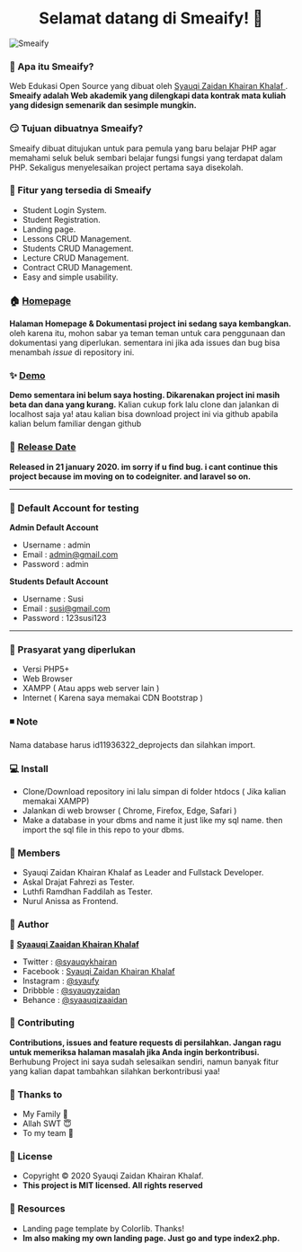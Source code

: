 <h1 align="center">Selamat datang di Smeaify! 👋</h1>

![Smeaify](https://user-images.githubusercontent.com/46257169/90014451-490bb100-dcd1-11ea-9087-4f3f5dd556e0.png)

### 🤔 Apa itu Smeaify?
Web Edukasi Open Source yang dibuat oleh <a href="https://github.com/Syauqizaidan"> Syauqi Zaidan Khairan Khalaf </a> . **Smeaify adalah Web akademik yang dilengkapi data kontrak mata kuliah yang didesign semenarik dan sesimple mungkin.**

### 😏 Tujuan dibuatnya Smeaify?
Smeaify dibuat ditujukan untuk para pemula yang baru belajar PHP agar memahami seluk beluk sembari belajar fungsi fungsi  yang terdapat dalam PHP. Sekaligus menyelesaikan project pertama saya disekolah.

### 🤨 Fitur yang tersedia di Smeaify
- Student Login System.
- Student Registration.
- Landing page.
- Lessons CRUD Management.
- Students CRUD Management. 
- Lecture CRUD Management.
- Contract CRUD Management.
- Easy and simple usability.

### 🏠 <a href="http://syauqi.js.org/">Homepage</a>
**Halaman Homepage & Dokumentasi project ini sedang saya kembangkan.** oleh karena itu, mohon sabar ya teman teman untuk cara penggunaan dan dokumentasi yang diperlukan. sementara ini jika ada issues dan bug bisa menambah *issue* di repository ini.

### ✨ <a href="http://syauqi.js.org/">Demo</a>
**Demo sementara ini belum saya hosting. Dikarenakan project ini masih beta dan dana yang kurang.** Kalian cukup fork lalu clone dan jalankan di localhost saja ya! atau kalian bisa download project ini via github apabila kalian belum familiar dengan github

### 📆 <a href="http://syauqi.js.org/">Release Date</a>
**Released in 21 january 2020. im sorry if u find bug. i cant continue this project because im moving on to codeigniter. and laravel so on.**


------------


 ### 👤 Default Account for testing
	
**Admin Default Account**
- Username : admin
- Email : admin@gmail.com 
- Password : admin

**Students Default Account**
- Username : Susi
- Email : susi@gmail.com
- Password : 123susi123

------------


### 🧐 Prasyarat yang diperlukan 
- Versi PHP5+
- Web Browser
- XAMPP ( Atau apps web server lain )
- Internet ( Karena saya memakai CDN Bootstrap )

### ◾️ Note
Nama database harus id11936322_deprojects dan silahkan import.

### 💻 Install
 - Clone/Download repository ini lalu simpan di folder htdocs ( Jika kalian memakai XAMPP)
 -  Jalankan di web browser ( Chrome, Firefox, Edge, Safari )
 - Make a database in your dbms and name it just like my sql name. then import the sql file in this repo to your dbms.

### 👥  Members
- Syauqi Zaidan Khairan Khalaf as Leader and Fullstack Developer.
- Askal Drajat Fahrezi as Tester.
- Luthfi Ramdhan Faddilah as Tester.
- Nurul Anissa as Frontend.

### 🧑 Author

👤 <a href="https://web.facebook.com/zaidan.syauqi.9"> **Syaauqi Zaaidan Khairan Khalaf**</a>
- Twitter : <a href="https://twitter.com/syauqykhairan"> @syauqykhairan</a>
- Facebook : <a href="https://web.facebook.com/zaidan.syauqi.9"> Syauqi Zaidan Khairan Khalaf</a>
- Instagram : <a href="https://www.instagram.com/syaufy/">@syaufy </a>
- Dribbble : <a href="https://dribbble.com/syauqyzaidan">@syauqyzaidan </a>
- Behance :  <a href="https://www.behance.net/syaauqizaaidan">@syaauqizaaidan </a>

### 🤝 Contributing
**Contributions, issues and feature requests di persilahkan.
Jangan ragu untuk memeriksa halaman masalah jika Anda ingin berkontribusi.** Berhubung Project ini saya sudah selesaikan sendiri, namun banyak fitur yang kalian dapat tambahkan silahkan berkontribusi yaa!

### 💙 Thanks to
 - My Family 🤗
 - Allah SWT 😇
 - To my team 🤩

### 📝 License
- Copyright © 2020 Syauqi Zaidan Khairan Khalaf.
- **This project is MIT licensed. All rights reserved**


### 🔎 Resources
- Landing page template by Colorlib. Thanks!
- **Im also making my own landing page. Just go and type index2.php.**



